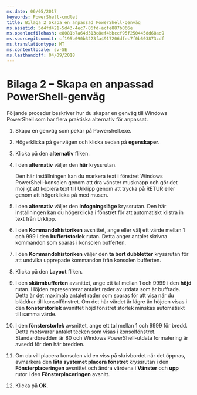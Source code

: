 ```yaml
---
ms.date: 06/05/2017
keywords: PowerShell-cmdlet
title: Bilaga 2 Skapa en anpassad PowerShell-genväg
ms.assetid: 5d4fd421-5d43-4ec7-86fd-acfe887b066e
ms.openlocfilehash: e8081b7a64d313c8ef4bbccf95f250445dd68ad9
ms.sourcegitcommit: cf195b090b3223fa4917206dfec7f0b603873cdf
ms.translationtype: MT
ms.contentlocale: sv-SE
ms.lasthandoff: 04/09/2018
---
```

# <a name="appendix-2---creating-a-custom-powershell-shortcut"></a>Bilaga 2 – Skapa en anpassad PowerShell-genväg

Följande procedur beskriver hur du skapar en genväg till Windows PowerShell som har flera praktiska alternativ för anpassat.

1. Skapa en genväg som pekar på Powershell.exe.

2. Högerklicka på genvägen och klicka sedan på **egenskaper**.

3. Klicka på den **alternativ** fliken.

4. I den **alternativ** väljer den **här** kryssrutan.

    Den här inställningen kan du markera text i fönstret Windows PowerShell-konsolen genom att dra vänster musknapp och gör det möjligt att kopiera text till Urklipp genom att trycka på RETUR eller genom att högerklicka på med musen.

5. I den **alternativ** väljer den **infogningsläge** kryssrutan. Den här inställningen kan du högerklicka i fönstret för att automatiskt klistra in text från Urklipp.

6. I den **Kommandohistoriken** avsnittet, ange eller välj ett värde mellan 1 och 999 i den **buffertstorlek** rutan. Detta anger antalet skrivna kommandon som sparas i konsolen bufferten.

7. I den **Kommandohistoriken** väljer den **ta bort dubbletter** kryssrutan för att undvika upprepade kommandon från konsolen bufferten.

8. Klicka på den **Layout** fliken.

9. I den **skärmbufferten** avsnittet, ange ett tal mellan 1 och 9999 i den **höjd** rutan. Höjden representerar antalet rader av utdata som är buffrade. Detta är det maximala antalet rader som sparas för att visa när du bläddrar till konsolfönstret. Om det här värdet är lägre än höjden visas i den **fönsterstorlek** avsnittet höjd fönstret storlek minskas automatiskt till samma värde.

10. I den **fönsterstorlek** avsnittet, ange ett tal mellan 1 och 9999 för bredd. Detta motsvarar antalet tecken som visas i konsolfönstret. Standardbredden är 80 och Windows PowerShell-utdata formatering är avsedd för den här bredden.

11. Om du vill placera konsolen vid en viss på skrivbordet när det öppnas, avmarkera den **låta systemet placera fönstret** kryssrutan i den **Fönsterplaceringen** avsnittet och ändra värdena i  **Vänster** och **upp** rutor i den **Fönsterplaceringen** avsnitt.

12. Klicka på **OK**.